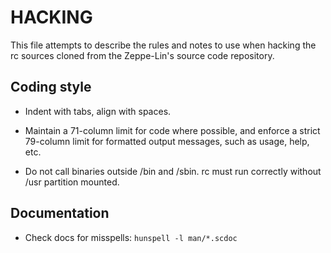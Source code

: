 HACKING
=======

This file attempts to describe the rules and notes to use when hacking
the rc sources cloned from the Zeppe-Lin's source code repository.


Coding style
------------

* Indent with tabs, align with spaces.

* Maintain a 71-column limit for code where possible, and enforce a
  strict 79-column limit for formatted output messages, such as usage,
  help, etc.

* Do not call binaries outside /bin and /sbin.  rc must run correctly
  without /usr partition mounted.


Documentation
-------------

* Check docs for misspells: `hunspell -l man/*.scdoc`

